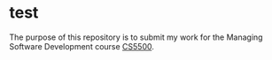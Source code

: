 # test
The purpose of this repository is to submit my work for the Managing Software Development course [CS5500](https://course.ccs.neu.edu/cs5500).
